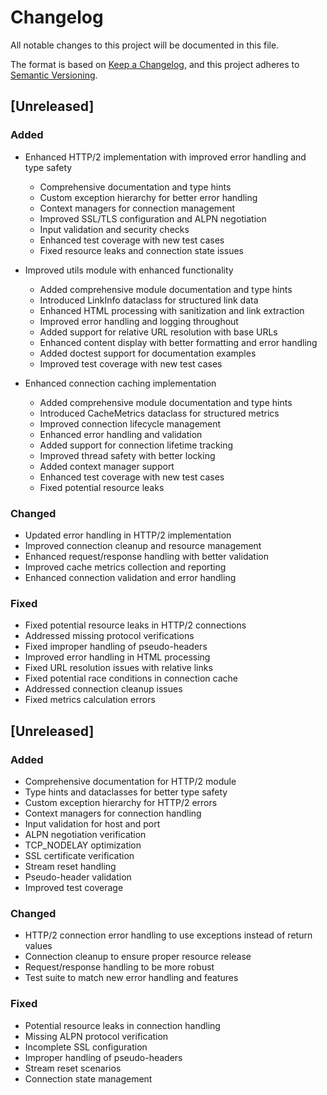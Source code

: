 # Changelog

All notable changes to this project will be documented in this file.

The format is based on [Keep a Changelog](https://keepachangelog.com/en/1.0.0/),
and this project adheres to [Semantic Versioning](https://semver.org/spec/v2.0.0.html).

## [Unreleased]

### Added
- Enhanced HTTP/2 implementation with improved error handling and type safety
  - Comprehensive documentation and type hints
  - Custom exception hierarchy for better error handling
  - Context managers for connection management
  - Improved SSL/TLS configuration and ALPN negotiation
  - Input validation and security checks
  - Enhanced test coverage with new test cases
  - Fixed resource leaks and connection state issues

- Improved utils module with enhanced functionality
  - Added comprehensive module documentation and type hints
  - Introduced LinkInfo dataclass for structured link data
  - Enhanced HTML processing with sanitization and link extraction
  - Improved error handling and logging throughout
  - Added support for relative URL resolution with base URLs
  - Enhanced content display with better formatting and error handling
  - Added doctest support for documentation examples
  - Improved test coverage with new test cases

- Enhanced connection caching implementation
  - Added comprehensive module documentation and type hints
  - Introduced CacheMetrics dataclass for structured metrics
  - Improved connection lifecycle management
  - Enhanced error handling and validation
  - Added support for connection lifetime tracking
  - Improved thread safety with better locking
  - Added context manager support
  - Enhanced test coverage with new test cases
  - Fixed potential resource leaks

### Changed
- Updated error handling in HTTP/2 implementation
- Improved connection cleanup and resource management
- Enhanced request/response handling with better validation
- Improved cache metrics collection and reporting
- Enhanced connection validation and error handling

### Fixed
- Fixed potential resource leaks in HTTP/2 connections
- Addressed missing protocol verifications
- Fixed improper handling of pseudo-headers
- Improved error handling in HTML processing
- Fixed URL resolution issues with relative links
- Fixed potential race conditions in connection cache
- Addressed connection cleanup issues
- Fixed metrics calculation errors

## [Unreleased]

### Added
- Comprehensive documentation for HTTP/2 module
- Type hints and dataclasses for better type safety
- Custom exception hierarchy for HTTP/2 errors
- Context managers for connection handling
- Input validation for host and port
- ALPN negotiation verification
- TCP_NODELAY optimization
- SSL certificate verification
- Stream reset handling
- Pseudo-header validation
- Improved test coverage

### Changed
- HTTP/2 connection error handling to use exceptions instead of return values
- Connection cleanup to ensure proper resource release
- Request/response handling to be more robust
- Test suite to match new error handling and features

### Fixed
- Potential resource leaks in connection handling
- Missing ALPN protocol verification
- Incomplete SSL configuration
- Improper handling of pseudo-headers
- Stream reset scenarios
- Connection state management 
